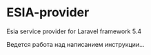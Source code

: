 # ESIA-provider
Esia service provider for Laravel framework 5.4

Ведется работа над написанием инструкции...
